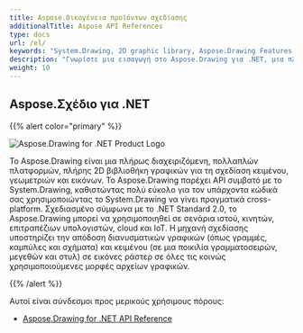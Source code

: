 ```yaml
---
title: Aspose.Οικογένεια προϊόντων σχεδίασης
additionalTitle: Aspose API References
type: docs
url: /el/
keywords: "System.Drawing, 2D graphic library, Aspose.Drawing Features, documentation"
description: "Γνωρίστε μια εισαγωγή στο Aspose.Drawing για .NET, μια πλήρη βιβλιοθήκη 2D γραφικών για τη δημιουργία σύγχρονων εφαρμογών, επιτραπέζιων υπολογιστών, φορητών συσκευών, με δυνατότητα cloud και συνδεδεμένων στο διαδίκτυο."
weight: 10
---
```

## Aspose.Σχέδιο για .NET

{{% alert color="primary" %}} 

![Aspose.Drawing for .NET Product Logo](../home_1.png)


Το Aspose.Drawing είναι μια πλήρως διαχειριζόμενη, πολλαπλών πλατφορμών, πλήρης 2D βιβλιοθήκη γραφικών για τη σχεδίαση κειμένου, γεωμετριών και εικόνων. Το Aspose.Drawing παρέχει API συμβατό με το System.Drawing, καθιστώντας πολύ εύκολο για τον υπάρχοντα κώδικά σας χρησιμοποιώντας το System.Drawing να γίνει πραγματικά cross-platform. Σχεδιασμένο σύμφωνα με το .NET Standard 2.0, το Aspose.Drawing μπορεί να χρησιμοποιηθεί σε σενάρια ιστού, κινητών, επιτραπέζιων υπολογιστών, cloud και IoT. Η μηχανή σχεδίασης υποστηρίζει την απόδοση διανυσματικών γραφικών (όπως γραμμές, καμπύλες και σχήματα) και κειμένου (σε μια ποικιλία γραμματοσειρών, μεγεθών και στυλ) σε εικόνες ράστερ σε όλες τις κοινώς χρησιμοποιούμενες μορφές αρχείων γραφικών.

{{% /alert %}} 

Αυτοί είναι σύνδεσμοι προς μερικούς χρήσιμους πόρους:
- [Aspose.Drawing for .NET API Reference](/drawing/de/net/)

